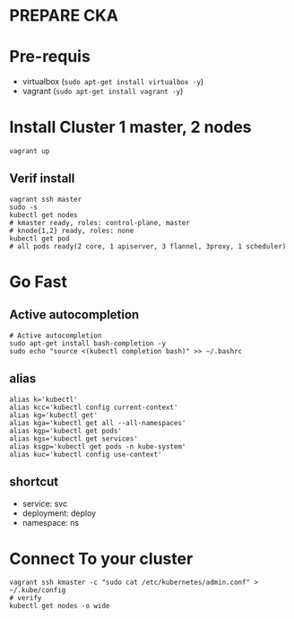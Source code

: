 # PREPARE CKA

# Pre-requis
- virtualbox (`sudo apt-get install virtualbox -y`)
- vagrant (`sudo apt-get install vagrant -y`)

# Install Cluster 1 master, 2 nodes
```
vagrant up
```
## Verif install
```
vagrant ssh master
sudo -s
kubectl get nodes
# kmaster ready, roles: control-plane, master
# knode{1,2} ready, roles: none
kubectl get pod
# all pods ready(2 core, 1 apiserver, 3 flannel, 3proxy, 1 scheduler)
```

# Go Fast
## Active autocompletion
```
# Active autocompletion
sudo apt-get install bash-completion -y
sudo echo "source <(kubectl completion bash)" >> ~/.bashrc
```

## alias
```
alias k='kubectl'
alias kcc='kubectl config current-context'
alias kg='kubectl get'
alias kga='kubectl get all --all-namespaces'
alias kgp='kubectl get pods'
alias kgs='kubectl get services'
alias ksgp='kubectl get pods -n kube-system'
alias kuc='kubectl config use-context'
```
## shortcut
- service: svc
- deployment: deploy
- namespace: ns
# Connect To your cluster
```
vagrant ssh kmaster -c "sudo cat /etc/kubernetes/admin.conf" > ~/.kube/config
# verify 
kubectl get nodes -o wide
```
